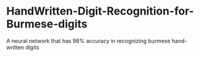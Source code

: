 # HandWritten-Digit-Recognition-for-Burmese-digits
A neural network that has 98% accuracy in recognizing burmese hand-written digits 
